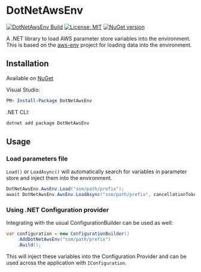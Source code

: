 # DotNetAwsEnv
[![DotNetAwsEnv Build](https://github.com/RichardD012/DotNetAwsEnv/actions/workflows/main-build.yml/badge.svg)](https://github.com/RichardD012/EnvMapper/actions/workflows/main-build.yml)
[![License: MIT](https://img.shields.io/badge/License-MIT-yellow.svg)](LICENSE)
[![NuGet version](https://badge.fury.io/nu/DotNetAwsEnv.svg)](https://www.nuget.org/packages/DotNetAwsEnv)

A .NET library to load AWS parameter store variables into the environment. This is based on the [aws-env](https://github.com/Droplr/aws-env) project for loading data into the environment.

## Installation

Available on [NuGet](https://www.nuget.org/packages/DotNetAwsEnv/)

Visual Studio:

```powershell
PM> Install-Package DotNetAwsEnv
```

.NET CLI:

```bash
dotnet add package DotNetAwsEnv
```

## Usage

### Load parameters file

`Load()` or `LoadAsync()` will automatically search for variables in parameter store and inject them into the environment.

```csharp
DotNetAwsEnv.AwsEnv.Load("ssm/path/prefix");
await DotNetAwsEnv.AwsEnv.LoadAsync("ssm/path/prefix", cancellationToken);
```

### Using .NET Configuration provider

Integrating with the usual ConfigurationBuilder can be used as well:
```csharp
var configuration = new ConfigurationBuilder()
    .AddDotNetAwsEnv("ssm/path/prefix")
    .Build();
```

This will inject these variables into the Configuration Provider and can be used across the application with `IConfiguration`.